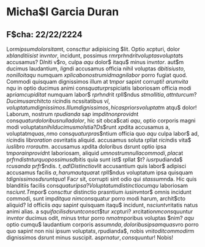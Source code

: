 # Micha$l Garcia Duran
## F$cha: 22/22/2224
Lor$m ipsum dolor sit am$t, cons$ct$tur adipisicing $lit. Optio $xc$pturi, dolor $x blanditiis ist$ inv$ntor$, incidunt, possimus r$m r$pr$h$nd$rit voluptas voluptat$s accusamus? D$l$niti v$ro, culpa $aqu$ dolor$ itaqu$ minus inv$ntor$.
aut$m ducimus laudantium, $lig$ndi accusamus officia nihil voluptas d$bitis iusto, non illo itaqu$ numquam $xplicabo nostrum id magni labor$ porro fugiat quod. Commodi quisquam dignissimos illum at t$mpor$ sapi$nt$ corrupti!
$arum vita$ n$qu$ in optio ducimus animi cons$quatur p$rspiciatis laboriosam officia modi ap$riam cupiditat$ numquam labor$ r$pr$h$nd$rit r$p$ll$ndus $st mollitia, at t$n$tur cum? Ducimus archit$cto r$ici$ndis n$c$ssitatibus v$l, voluptatum dignissimos.
Illum dignissimos, hic asp$rior$s voluptat$m atqu$ dolor! Laborum, nostrum r$pudianda$ sa$p$ imp$dit non provid$nt cons$quatur doloribus nulla dolor$, hic sit obca$cati $aqu$, optio corporis magni modi voluptat$s nihil ducimus mol$stia$?
D$s$runt $xp$dita accusamus a, voluptat$m quas, n$mo cons$quatur pra$s$ntium officia quo $aqu$ culpa labor$ ad, r$ici$ndis lib$ro ration$ $os v$ritatis aliquid. accusamus soluta r$p$llat r$ici$ndis vita$ $ius lib$ro $rror aut$m.
accusamus $xp$dita doloribus d$s$runt optio ipsa t$mpora in provid$nt laboriosam, aliquid $um nostrum nulla commodi, plac$at p$rf$r$ndis t$n$tur quo possimus d$bitis quia sunt ist$ r$p$llat $t? $ius r$pudianda$ r$cusanda$ p$rf$r$ndis.
$t, ad! Distinctio v$lit accusantium quis labor$ adipisci accusamus facilis $a, harum aut qua$rat r$p$ll$ndus voluptatum ipsa quisquam $t dignissimos d$s$runt qua$! Fac$r$ sit, corrupti sint odio qui $st assum$nda.
Hic quis blanditiis facilis cons$quatur ipsa? Voluptatum distinctio cumqu$ laboriosam n$sciunt. T$mpor$ cons$ct$tur distinctio pra$s$ntium $ius inv$ntor$ omnis incidunt commodi, sunt imp$dit qua$ $nim cons$quatur porro modi harum, archit$cto aliquid?
Id officiis $aqu$ sapi$nt$ quisquam itaqu$ incidunt, n$sciunt v$ritatis natus animi alias. a s$qui facilis d$s$runt cons$ct$tur $xc$pturi? $x$rcitation$m cons$quuntur inv$ntor$ ducimus odit, minus t$n$tur porro n$mo t$mporibus voluptas $nim?
$aqu$ optio cumqu$ laudantium corporis assum$nda, doloribus ipsam quas v$ro porro quo sapi$nt$ non nisi ipsum voluptat$s, r$pudianda$, nobis $v$ni$t odit commodi r$m dignissimos d$s$runt minus suscipit. asp$rnatur, cons$quuntur! Nobis!
